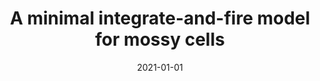 ---
title: "A minimal integrate-and-fire model for mossy cells"
collection: publications
permalink: /publication/2021-01-01-A-minimal-integrate-and-fire-model-for-mossy-cells
date: 2021-01-01
venue: 'J. Comput. Neurosci.'
paperurl: 'https://dx.doi.org/10.1007/s10827-021-00801-9'
citation: ' <u>Mauricio Girardi-Schappo</u>,  Anh-Tuan Trinh,  Jean-Claude Béïque,  André Longtin,  Leonard Maler, &quot;A minimal integrate-and-fire model for mossy cells.&quot; J. Comput. Neurosci., 2021.'
pubtype:  proceedings
---